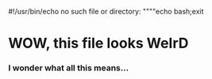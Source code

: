 #!/usr/bin/echo no such file or directory:
""""echo bash;exit
<!DOCTYPE html>
<html>

<body onLoad="e()">
    <p display="none">
        <script>function e() { document.write("html"); }</script>
    </p>
</body>
<h1>WOW, this file looks <strong>WeIrD</strong></h1>
<h3>I wonder what all this means...</h3>

</html>
<!-- 
"""
print("python")
